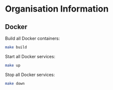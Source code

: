 # Organisation Information

## Docker

Build all Docker containers:

```bash
make build
```

Start all Docker services:

```bash
make up
```

Stop all Docker services:

```bash
make down
```
